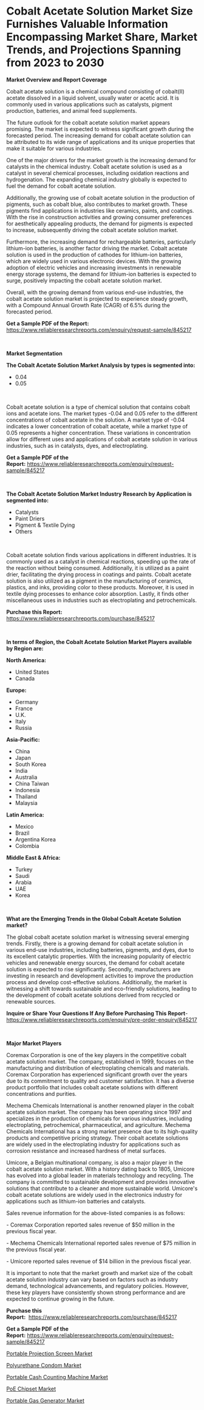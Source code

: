 <p><h1>Cobalt Acetate Solution Market Size Furnishes Valuable Information Encompassing Market Share, Market Trends, and Projections Spanning from 2023 to 2030</h1></p><p><strong>Market Overview and Report Coverage</strong></p>
<p><p>Cobalt acetate solution is a chemical compound consisting of cobalt(II) acetate dissolved in a liquid solvent, usually water or acetic acid. It is commonly used in various applications such as catalysts, pigment production, batteries, and animal feed supplements.</p><p>The future outlook for the cobalt acetate solution market appears promising. The market is expected to witness significant growth during the forecasted period. The increasing demand for cobalt acetate solution can be attributed to its wide range of applications and its unique properties that make it suitable for various industries.</p><p>One of the major drivers for the market growth is the increasing demand for catalysts in the chemical industry. Cobalt acetate solution is used as a catalyst in several chemical processes, including oxidation reactions and hydrogenation. The expanding chemical industry globally is expected to fuel the demand for cobalt acetate solution.</p><p>Additionally, the growing use of cobalt acetate solution in the production of pigments, such as cobalt blue, also contributes to market growth. These pigments find applications in industries like ceramics, paints, and coatings. With the rise in construction activities and growing consumer preferences for aesthetically appealing products, the demand for pigments is expected to increase, subsequently driving the cobalt acetate solution market.</p><p>Furthermore, the increasing demand for rechargeable batteries, particularly lithium-ion batteries, is another factor driving the market. Cobalt acetate solution is used in the production of cathodes for lithium-ion batteries, which are widely used in various electronic devices. With the growing adoption of electric vehicles and increasing investments in renewable energy storage systems, the demand for lithium-ion batteries is expected to surge, positively impacting the cobalt acetate solution market.</p><p>Overall, with the growing demand from various end-use industries, the cobalt acetate solution market is projected to experience steady growth, with a Compound Annual Growth Rate (CAGR) of 6.5% during the forecasted period.</p></p>
<p><strong>Get a Sample PDF of the Report:</strong> <a href="https://www.reliableresearchreports.com/enquiry/request-sample/845217">https://www.reliableresearchreports.com/enquiry/request-sample/845217</a></p>
<p>&nbsp;</p>
<p><strong>Market Segmentation</strong></p>
<p><strong>The Cobalt Acetate Solution Market Analysis by types is segmented into:</strong></p>
<p><ul><li>0.04</li><li>0.05</li></ul></p>
<p>&nbsp;</p>
<p><p>Cobalt acetate solution is a type of chemical solution that contains cobalt ions and acetate ions. The market types -0.04 and 0.05 refer to the different concentrations of cobalt acetate in the solution. A market type of -0.04 indicates a lower concentration of cobalt acetate, while a market type of 0.05 represents a higher concentration. These variations in concentration allow for different uses and applications of cobalt acetate solution in various industries, such as in catalysts, dyes, and electroplating.</p></p>
<p><strong>Get a Sample PDF of the Report:</strong>&nbsp;<a href="https://www.reliableresearchreports.com/enquiry/request-sample/845217">https://www.reliableresearchreports.com/enquiry/request-sample/845217</a></p>
<p>&nbsp;</p>
<p><strong>The Cobalt Acetate Solution Market Industry Research by Application is segmented into:</strong></p>
<p><ul><li>Catalysts</li><li>Paint Driers</li><li>Pigment & Textile Dying</li><li>Others</li></ul></p>
<p>&nbsp;</p>
<p><p>Cobalt acetate solution finds various applications in different industries. It is commonly used as a catalyst in chemical reactions, speeding up the rate of the reaction without being consumed. Additionally, it is utilized as a paint drier, facilitating the drying process in coatings and paints. Cobalt acetate solution is also utilized as a pigment in the manufacturing of ceramics, plastics, and inks, providing color to these products. Moreover, it is used in textile dying processes to enhance color absorption. Lastly, it finds other miscellaneous uses in industries such as electroplating and petrochemicals.</p></p>
<p><strong>Purchase this Report:</strong>&nbsp; <a href="https://www.reliableresearchreports.com/purchase/845217">https://www.reliableresearchreports.com/purchase/845217</a></p>
<p>&nbsp;</p>
<p><strong>In terms of Region, the Cobalt Acetate Solution Market Players available by Region are:</strong></p>
<p>
    <p> <strong> North America: </strong>
        <ul>
            <li>United States</li>
            <li>Canada</li>
        </ul>
        </p> 
    <p> <strong> Europe: </strong>
        <ul>
            <li>Germany</li>
            <li>France</li>
            <li>U.K.</li>
            <li>Italy</li>
            <li>Russia</li>
        </ul>
        </p> 
    <p> <strong> Asia-Pacific: </strong>
        <ul>
            <li>China</li>
            <li>Japan</li>
            <li>South Korea</li>
            <li>India</li>
            <li>Australia</li>
            <li>China Taiwan</li>
            <li>Indonesia</li>
            <li>Thailand</li>
            <li>Malaysia</li>
        </ul>
        </p> 
    <p> <strong> Latin America: </strong>
        <ul>
            <li>Mexico</li>
            <li>Brazil</li>
            <li>Argentina Korea</li>
            <li>Colombia</li>
        </ul>
        </p> 
    <p> <strong> Middle East & Africa: </strong>
        <ul>
            <li>Turkey</li>
            <li>Saudi</li>
            <li>Arabia</li>
            <li>UAE</li>
            <li>Korea</li>
        </ul>
    </p>
    </p>
<p>&nbsp;</p>
<p><strong>What are the Emerging Trends in the Global Cobalt Acetate Solution market?</strong></p>
<p><p>The global cobalt acetate solution market is witnessing several emerging trends. Firstly, there is a growing demand for cobalt acetate solution in various end-use industries, including batteries, pigments, and dyes, due to its excellent catalytic properties. With the increasing popularity of electric vehicles and renewable energy sources, the demand for cobalt acetate solution is expected to rise significantly. Secondly, manufacturers are investing in research and development activities to improve the production process and develop cost-effective solutions. Additionally, the market is witnessing a shift towards sustainable and eco-friendly solutions, leading to the development of cobalt acetate solutions derived from recycled or renewable sources.</p></p>
<p><strong>Inquire or Share Your Questions If Any Before Purchasing This Report</strong>- <a href="https://www.reliableresearchreports.com/enquiry/pre-order-enquiry/845217">https://www.reliableresearchreports.com/enquiry/pre-order-enquiry/845217</a></p>
<p>&nbsp;</p>
<p><strong>Major Market Players</strong></p>
<p><p>Coremax Corporation is one of the key players in the competitive cobalt acetate solution market. The company, established in 1999, focuses on the manufacturing and distribution of electroplating chemicals and materials. Coremax Corporation has experienced significant growth over the years due to its commitment to quality and customer satisfaction. It has a diverse product portfolio that includes cobalt acetate solutions with different concentrations and purities.</p><p>Mechema Chemicals International is another renowned player in the cobalt acetate solution market. The company has been operating since 1997 and specializes in the production of chemicals for various industries, including electroplating, petrochemical, pharmaceutical, and agriculture. Mechema Chemicals International has a strong market presence due to its high-quality products and competitive pricing strategy. Their cobalt acetate solutions are widely used in the electroplating industry for applications such as corrosion resistance and increased hardness of metal surfaces.</p><p>Umicore, a Belgian multinational company, is also a major player in the cobalt acetate solution market. With a history dating back to 1805, Umicore has evolved into a global leader in materials technology and recycling. The company is committed to sustainable development and provides innovative solutions that contribute to a cleaner and more sustainable world. Umicore's cobalt acetate solutions are widely used in the electronics industry for applications such as lithium-ion batteries and catalysts.</p><p>Sales revenue information for the above-listed companies is as follows:</p><p>- Coremax Corporation reported sales revenue of $50 million in the previous fiscal year.</p><p>- Mechema Chemicals International reported sales revenue of $75 million in the previous fiscal year.</p><p>- Umicore reported sales revenue of $14 billion in the previous fiscal year.</p><p>It is important to note that the market growth and market size of the cobalt acetate solution industry can vary based on factors such as industry demand, technological advancements, and regulatory policies. However, these key players have consistently shown strong performance and are expected to continue growing in the future.</p></p>
<p><strong>Purchase this Report:</strong>&nbsp;&nbsp;<a href="https://www.reliableresearchreports.com/purchase/845217">https://www.reliableresearchreports.com/purchase/845217</a></p>
<p></p>
<p><strong>Get a Sample PDF of the Report:</strong>&nbsp;<a href="https://www.reliableresearchreports.com/enquiry/request-sample/845217">https://www.reliableresearchreports.com/enquiry/request-sample/845217</a></p>
<p><p><a href="https://medium.com/@jessicaelliott65/portable-projection-screen-market-size-and-market-trends-complete-industry-overview-2023-to-2030-edd7549699ea">Portable Projection Screen Market</a></p><p><a href="https://medium.com/@suryayadavrp23/polyurethane-condom-market-furnishes-information-on-market-share-market-trends-and-market-growth-8b1aed7926ff">Polyurethane Condom Market</a></p><p><a href="https://medium.com/@greisdukagjini2014/portable-cash-counting-machine-market-share-evolution-and-market-growth-trends-2023-2030-5c42d1c8d8c8">Portable Cash Counting Machine Market</a></p><p><a href="https://medium.com/@helalkhan4512/poe-chipset-market-size-reveals-the-best-marketing-channels-in-global-industry-a83ba6fa87c7">PoE Chipset Market</a></p><p><a href="https://medium.com/@anamariaagolli86/portable-gas-generator-market-size-and-market-trends-complete-industry-overview-2023-to-2030-9b3710ac73d5">Portable Gas Generator Market</a></p></p>